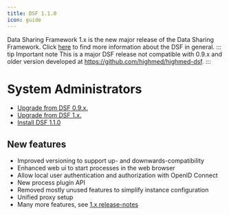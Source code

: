 ```yaml
---
title: DSF 1.1.0
icon: guide
---
```


Data Sharing Framework 1.x is the new major release of the Data Sharing Framework. Click [here](/intro/) to find more information about the DSF in general.
::: tip Important note
This is a major DSF release not compatible with 0.9.x and older version developed at https://github.com/highmed/highmed-dsf.
:::

# System Administrators

- [Upgrade from DSF 0.9.x.](upgrade-from-0)
- [Upgrade from DSF 1.x.](upgrade-from-1)
- [Install DSF 1.1.0](install)


## New features
- Improved versioning to support up- and downwards-compatibility
- Enhanced web ui to start processes in the web browser
- Allow local user authentication and authorization with OpenID Connect
- New process plugin API
- Removed mostly unused features to simplify instance configuration
- Unified proxy setup
- Many more features, see [1.x release-notes](https://github.com/datasharingframework/dsf/releases)


